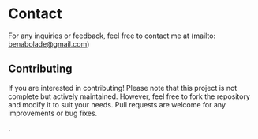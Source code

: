 # Contact

For any inquiries or feedback, feel free to contact me at (mailto: benabolade@gmail.com)

## Contributing

If you are interested in contributing! Please note that this project is not complete but actively maintained. However, feel free to fork the repository and modify it to suit your needs. Pull requests are welcome for any improvements or bug fixes.

.
